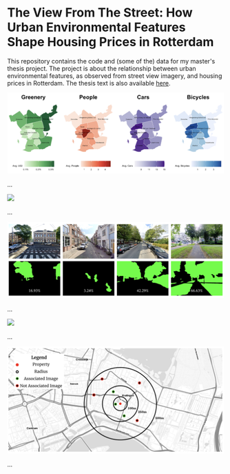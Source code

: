 # The View From The Street: How Urban Environmental Features Shape Housing Prices in Rotterdam

This repository contains the code and (some of the) data for my master's thesis project. The project is about the relationship between urban environmental features, as observed from street view imagery, and housing prices in Rotterdam. The thesis text is also available [here](./thesis_text.pdf).

![](Data/resources/distribution_image_vars_rotterdam.png)

...

![](Data/resources/valid_invalid_images.png)

...

![](Data/resources/greenery_segmentation_images_masks.png)

...

![](Data/resources/object_detection_images_bboxes.png)

...

![](Data/resources/properties_images_assoc.png)

...